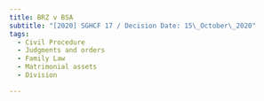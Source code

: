 ```yaml
---
title: BRZ v BSA
subtitle: "[2020] SGHCF 17 / Decision Date: 15\_October\_2020"
tags:
  - Civil Procedure
  - Judgments and orders
  - Family Law
  - Matrimonial assets
  - Division

---
```

